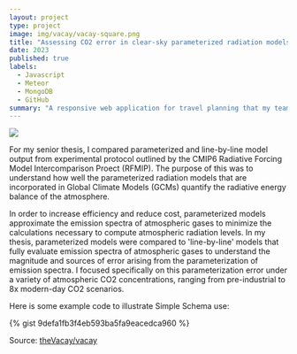 ```yaml
---
layout: project
type: project
image: img/vacay/vacay-square.png
title: "Assessing CO2 error in clear-sky parameterized radiation models"
date: 2023
published: true
labels:
  - Javascript
  - Meteor
  - MongoDB
  - GitHub
summary: "A responsive web application for travel planning that my team developed in ICS 415."
---
```


<img class="img-fluid" src="../img/vacay/vacay-home-page.png">

For my senior thesis, I compared parameterized and line-by-line model output from experimental protocol outlined by the CMIP6 Radiative Forcing Model Intercomparison Proect (RFMIP). The purpose of this was to understand how well the parameterized radiation models that are incorporated in Global Climate Models (GCMs) quantify the radiative energy balance of the atmosphere. 

In order to increase efficiency and reduce cost, parameterized models approximate the emission spectra of atmospheric gases to minimize the calculations necessary to compute atmospheric radiation levels. In my thesis, parameterized models were compared to 'line-by-line' models that fully evaluate emission spectra of atmospheric gases to understand the magnitude and sources of error arising from the parameterization of emission spectra. I focused specifically on this parameterization error under a variety of atmospheric CO2 concentrations, ranging from pre-industrial to 8x modern-day CO2 scenarios.


Here is some example code to illustrate Simple Schema use:

{% gist 9defa1fb3f4eb593ba5fa9eacedca960 %}
 
Source: <a href="https://github.com/theVacay/vacay">theVacay/vacay</a>
